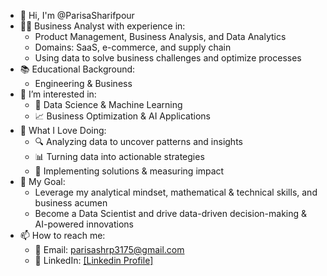 - 👋 Hi, I'm @ParisaSharifpour
- 👩‍💻 Business Analyst with experience in:
    - Product Management, Business Analysis, and Data Analytics
    - Domains: SaaS, e-commerce, and supply chain
    - Using data to solve business challenges and optimize processes
- 📚 Educational Background:
  - Engineering & Business
- 👀 I’m interested in:
    - 🤖 Data Science & Machine Learning
    - 📈 Business Optimization & AI Applications
- 💞️ What I Love Doing:
    - 🔍 Analyzing data to uncover patterns and insights
    - 📊 Turning data into actionable strategies
    - 🚀 Implementing solutions & measuring impact
- 🎯 My Goal:
    - Leverage my analytical mindset, mathematical & technical skills, and business acumen
    - Become a Data Scientist and drive data-driven decision-making & AI-powered innovations
- 📫 How to reach me:
    - 📧 Email: parisashrp3175@gmail.com
    - 🔗 LinkedIn: [[Linkedin Profile]](https://www.linkedin.com/in/parisa-sharifpour/)
